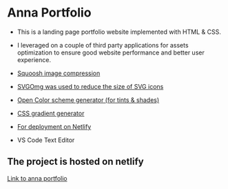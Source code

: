 # Anna Portfolio

- This is a landing page portfolio website implemented with HTML & CSS.

- I leveraged on a couple of third party applications for assets optimization to ensure good website performance and better user experience.

- <a href="https://squoosh.app/">Squoosh image compression</a>
- <a href="https://jakearchibald.github.io/svgomg/">SVGOmg was used to reduce the size of SVG icons</a>
- <a href="https://yeun.github.io/open-color/">Open Color scheme generator (for tints & shades)</a>
- <a href="https://cssgradient.io/">CSS gradient generator</a>
- <a href="https://www.netlify.com/">For deployment on Netlify</a>
- VS Code Text Editor

## The project is hosted on netlify

<a href="https://moanna.netlify.app/">Link to anna portfolio</a>

